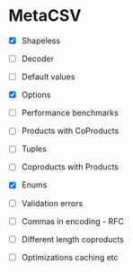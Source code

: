 # MetaCSV

- [x] Shapeless
- [ ] Decoder
- [ ] Default values
- [x] Options
- [ ] Performance benchmarks
- [ ] Products with CoProducts
- [ ] Tuples
- [ ] Coproducts with Products
- [x] Enums
- [ ] Validation errors
- [ ] Commas in encoding - RFC
- [ ] Different length coproducts
- [ ] Optimizations caching etc

